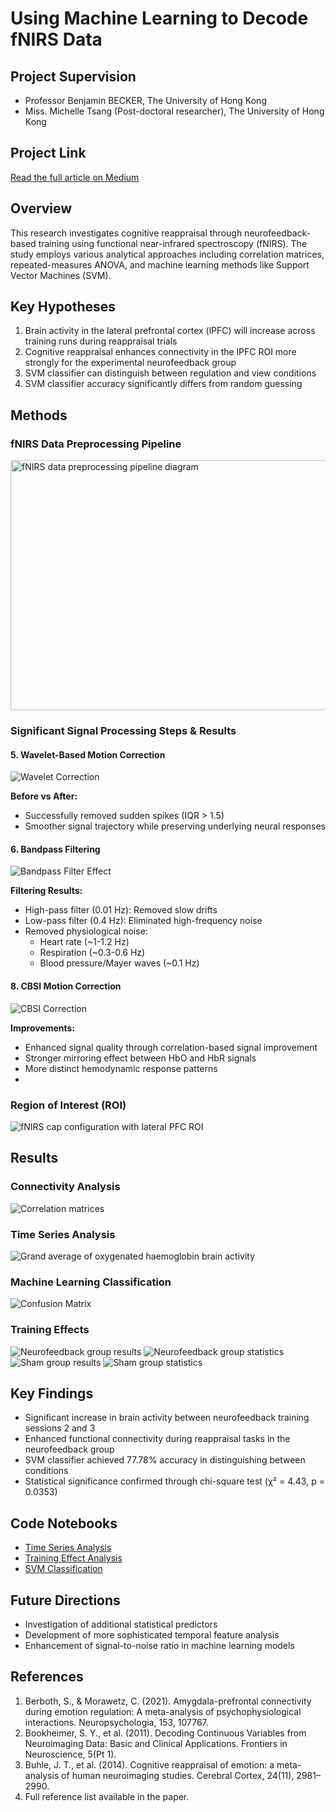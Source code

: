 # Using Machine Learning to Decode fNIRS Data

## Project Supervision
- Professor Benjamin BECKER, The University of Hong Kong
- Miss. Michelle Tsang (Post-doctoral researcher), The University of Hong Kong

## Project Link
[Read the full article on Medium](https://medium.com/@jackson3b04/using-machine-learning-to-decode-fnirs-data-f5cb3aab1291)

## Overview
This research investigates cognitive reappraisal through neurofeedback-based training using functional near-infrared spectroscopy (fNIRS). The study employs various analytical approaches including correlation matrices, repeated-measures ANOVA, and machine learning methods like Support Vector Machines (SVM).

## Key Hypotheses
1. Brain activity in the lateral prefrontal cortex (lPFC) will increase across training runs during reappraisal trials
2. Cognitive reappraisal enhances connectivity in the lPFC ROI more strongly for the experimental neurofeedback group
3. SVM classifier can distinguish between regulation and view conditions
4. SVM classifier accuracy significantly differs from random guessing

## Methods

### fNIRS Data Preprocessing Pipeline
<img src="https://github.com/user-attachments/assets/d21167e4-0caa-48bd-8342-d21f4903a7c3" width="800" height="400" alt="fNIRS data preprocessing pipeline diagram"/>

### Significant Signal Processing Steps & Results

#### 5. Wavelet-Based Motion Correction
![Wavelet Correction](https://github.com/user-attachments/assets/442c8a3b-801f-4a4c-9a4e-75149bb901f7)

**Before vs After:**
- Successfully removed sudden spikes (IQR > 1.5)
- Smoother signal trajectory while preserving underlying neural responses

#### 6. Bandpass Filtering
![Bandpass Filter Effect](https://github.com/user-attachments/assets/069dc3c0-ee82-41b0-ba09-65db6c099717)

**Filtering Results:**
- High-pass filter (0.01 Hz): Removed slow drifts
- Low-pass filter (0.4 Hz): Eliminated high-frequency noise
- Removed physiological noise:
  - Heart rate (~1-1.2 Hz)
  - Respiration (~0.3-0.6 Hz)
  - Blood pressure/Mayer waves (~0.1 Hz)

#### 8. CBSI Motion Correction
![CBSI Correction](https://github.com/user-attachments/assets/81355bcc-ccbf-4c11-a811-13add6567f04)

**Improvements:**
- Enhanced signal quality through correlation-based signal improvement
- Stronger mirroring effect between HbO and HbR signals
- More distinct hemodynamic response patterns
- 
### Region of Interest (ROI)
![fNIRS cap configuration with lateral PFC ROI](https://github.com/user-attachments/assets/63ad0b0d-9562-44a2-902e-0b58f154f765)

## Results

### Connectivity Analysis
![Correlation matrices](https://github.com/user-attachments/assets/80c5dad1-41fe-46c5-81f9-26dd58ff79b9)

### Time Series Analysis
![Grand average of oxygenated haemoglobin brain activity](https://github.com/user-attachments/assets/3121983d-4077-4c54-8b0e-5ae96d968aaa)

### Machine Learning Classification
![Confusion Matrix](https://github.com/user-attachments/assets/73f78d9a-ebb7-43b3-be19-4aaba3e730ab)

### Training Effects
![Neurofeedback group results](https://github.com/user-attachments/assets/37ec65ab-350c-4d3b-b069-5b99e6fea2fe)
![Neurofeedback group statistics](path/to/figure12b.png)
![Sham group results](https://github.com/user-attachments/assets/3f0555a5-b4a2-41d5-a63f-226503a4953f)
![Sham group statistics](path/to/figure13b.png)



## Key Findings
- Significant increase in brain activity between neurofeedback training sessions 2 and 3
- Enhanced functional connectivity during reappraisal tasks in the neurofeedback group
- SVM classifier achieved 77.78% accuracy in distinguishing between conditions
- Statistical significance confirmed through chi-square test (χ² = 4.43, p = 0.0353)

## Code Notebooks
- [Time Series Analysis](https://colab.research.google.com/drive/1FihVOAB9FzkabtAvvs_wnaAwZkQ5U6hC)
- [Training Effect Analysis](https://colab.research.google.com/drive/1RwM6ios_9bD7f5zta75dY4O4DW6fxYOc?usp=sharing)
- [SVM Classification](https://colab.research.google.com/drive/1evaWxqxLImmzlgWtz8NJu5lWMRY8HMFS#scrollTo=nF-cLnec8Vxs)

## Future Directions
- Investigation of additional statistical predictors
- Development of more sophisticated temporal feature analysis
- Enhancement of signal-to-noise ratio in machine learning models

## References
1. Berboth, S., & Morawetz, C. (2021). Amygdala-prefrontal connectivity during emotion regulation: A meta-analysis of psychophysiological interactions. Neuropsychologia, 153, 107767.
2. Bookheimer, S. Y., et al. (2011). Decoding Continuous Variables from Neuroimaging Data: Basic and Clinical Applications. Frontiers in Neuroscience, 5(Pt 1).
3. Buhle, J. T., et al. (2014). Cognitive reappraisal of emotion: a meta-analysis of human neuroimaging studies. Cerebral Cortex, 24(11), 2981–2990.
4. Full reference list available in the paper.
